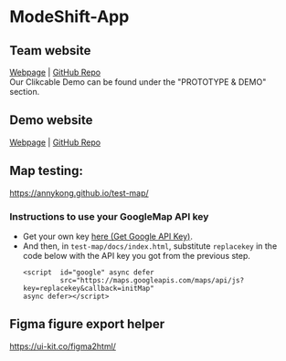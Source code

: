 # ModeShift-App
## Team website
[Webpage](https://annykong.github.io/ModeShift-App/)  |
[GitHub Repo](https://github.com/AnnyKong/ModeShift-App)  
Our Clikcable Demo can be found under the "PROTOTYPE & DEMO" section.

##  Demo website
[Webpage](https://annykong.github.io/uwcapstone-modeshift/)  |
[GitHub Repo](https://github.com/AnnyKong/uwcapstone-modeshift)


## Map testing: 
https://annykong.github.io/test-map/

### Instructions to use your GoogleMap API key
- Get your own key [here (Get Google API Key)](https://developers.google.com/maps/documentation/javascript/get-api-key).
- And then, in `test-map/docs/index.html`, substitute `replacekey` in the code below with the API key you got from the previous step.
  ```
  <script  id="google" async defer
           src="https://maps.googleapis.com/maps/api/js?key=replacekey&callback=initMap"
  async defer></script>
  ```

## Figma figure export helper
https://ui-kit.co/figma2html/

